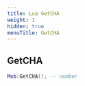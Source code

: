 ```yaml
---
title: Lua GetCHA
weight: 1
hidden: true
menuTitle: GetCHA
---
```

## GetCHA
```lua
Mob:GetCHA(); -- number
```